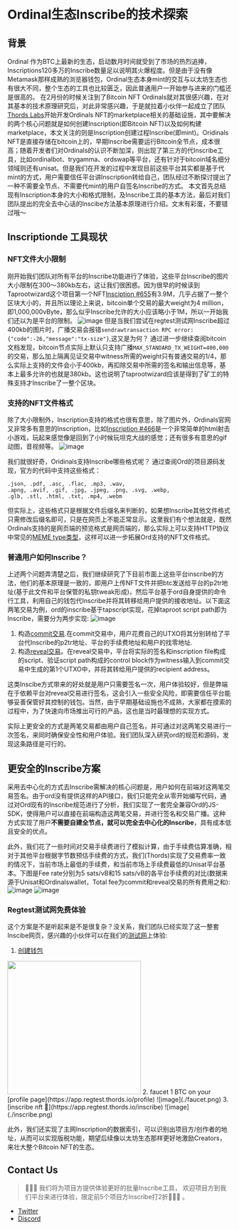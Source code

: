 # Ordinal生态Inscribe的技术探索

## 背景
Ordinal 作为BTC上最新的生态，启动数月时间就受到了市场的热烈追捧，Inscriptions120多万的Inscribe数量足以说明其火爆程度。但是由于没有像Metamask那样成熟的浏览器钱包，Ordinal生态本身mint的交互与以太坊生态也有很大不同，整个生态的工具也比较匮乏，因此普通用户一开始参与进来的门槛还是很高的。
在2月份的时候关注到了Bitcoin NFT Ordinals就对其很感兴趣，在对其基本的技术原理研究后，对此非常感兴趣，于是就拉着小伙伴一起成立了团队[Thords Labs](https://thords.io)开始开发Ordinals NFT的marketplace相关的基础设施，其中要解决的两个核心问题就是如何创建Inscription(即Bitcoin NFT)以及如何构建marketplace，本文关注的则是Inscription创建过程Inscribe(即mint)。Oridinals NFT是直接存储在bitcoin上的，早期Inscribe需要运行Bitcoin全节点，成本很高；随着开发者们对Ordinals的认识不断加深，则出现了第三方的代Inscribe工具，比如ordinalbot、trygamma、ordswap等平台，还有针对于bitcoin域名细分领域则还有unisat。但是我们在开发的过程中发现目前这些平台其实都是基于代mint的方式，用户需要信任平台讲Inscription转给自己，团队经过不断探讨提出了一种不需要全节点、不需要代mint的用户自签名Inscribe的方式。
本文首先总结现有Inscription本身的大小和格式限制，及Inscribe工具的基本方法，最后对我们团队提出的完全去中心话的Inscibe方法基本原理进行介绍。文末有彩蛋，不要错过哦～
## Inscriptionde 工具现状
### NFT文件大小限制
刚开始我们团队对所有平台的Inscribe功能进行了体验，这些平台Inscribe的图片大小限制在300～380kb左右，这让我们很困惑。因为很早的时候读到Taprootwizard这个项目第一个NFT[Insciption #655](https://ordinals.com/inscription/0301e0480b374b32851a9462db29dc19fe830a7f7d7a88b81612b9d42099c0aei0)有3.9M，几乎占据了一整个区块大小的，并且所以理论上来说，bitcoin单个交易的最大weight为4 million，即1,000,000vByte，那么似乎Inscribe允许的大小应该略小于1M，所以一开始我们还以为是平台的限制。
![image](./taprootwizards.png)
但是当我们尝试在regtest测试网Inscribe超过400kb的图片时，广播交易会报错`sendrawtransaction RPC error: {"code":-26,"message":"tx-size"}`,这又是为何？
通过进一步继续查阅bitcoin文档发现，bitcoin节点实际上默认只支持广播`MAX_STANDARD_TX_WEIGHT=400,000`的交易，那么加上隔离见证交易中witness所需的weight只有普通交易的1/4，那么实际上支持的文件会小于400kb，再扣除交易中所需的签名和输出信息等，基本上最多允许的也就是380kb。这也说明了taprootwizard应该是得到了矿工的特殊支持才Inscribe了一整个区块。

### 支持的NFT文件格式
除了大小限制外，Inscription支持的格式也很有意思，除了图片外，Ordinals官网又非常多有意思的Inscription，比如[Inscription #466](https://ordinals.com/inscription/521f8eccffa4c41a3a7728dd012ea5a4a02feed81f41159231251ecf1e5c79dai0)是一个非常简单的html射击小游戏，玩起来感觉像是回到了小时候玩坦克大战的感觉；还有很多有意思的gif动图，音视频等。
![image](./game.png)

我们就很好奇，Oridinals支持Inscribe哪些格式呢？
通过查阅Ord的项目源码发现，官方的代码中支持这些格式：
```
.json, .pdf, .asc, .flac, .mp3, .wav, 
.apng, .avif, .gif, .jpg, .jpeg, .png, .svg, .webp, 
.glb, .stl, .html, .txt, .mp4, .webm
```
但实际上，这些格式只是根据文件后缀名来判断的，如果想Inscribe其他文件格式只需修改后缀名即可，只是在网页上不能正常显示。这里我们有个想法就是，既然Ordinals支持的是网页端的预览格式是网页端的，那么实际上可以支持HTTP协议中常见的[MEME type类型](https://developer.mozilla.org/en-US/docs/Web/HTTP/Basics_of_HTTP/MIME_types)，这样可以进一步拓展Ord支持的NFT文件格式。

### 普通用户如何Inscribe？
上述两个问题弄清楚之后，我们继续研究了下目前市面上这些平台inscribe的方法，他们的基本原理是一致的，即用户上传NFT文件并把btc发送给平台的p2tr地址(基于此文件和平台保管的私钥tweak形成)，然后平台基于ord自身提供的命令行工具，利用自己的钱包代Inscribe并将其转移给用户提供的接收地址。以下面这两笔交易为例，ord的inscribe基于tapscript实现，花掉taproot script path即为Inscribe，需要分为两步实现:
![image](./inscribe_txs.png)
1. 构造[commit交易](https://mempool.space/tx/6aa94f28dbe769bcdffbfbd32245708c4129ede8c82c336b49a5b9558fe2d066#vout=0).在commit交易中，用户花费自己的UTXO将其分别转给了平台代Inscribe的p2tr地址、平台的手续费地址和用户的找零地址.
2. 构造[reveal交易](https://mempool.space/tx/a0186ac57bae29728007bb9a2313c72f221b6442688b0422dd67b89b09837d08#vin=0)。在reveal交易中，平台将实际的签名和inscription file构成的script、验证script path构成的control block作为witness输入到commit交易中生成的第1个UTXO中，并将其转给用户提供的recipient address。

这类Inscibe方式带来的好处就是用户只需要签名一次，用户体验较好，但是弊端在于依赖平台对reveal交易进行签名，这会引入一些安全风险，即需要信任平台能够妥善保管好其控制的钱包。当然，由于早期基础设施也不成熟，大家都在摸索的过程中，为了快速向市场推出可行的产品，这也是当时最理想的实现方式。

实际上更安全的方式是两笔交易都由用户自己签名，并可通过对这两笔交易进行一次签名，来同时确保安全性和用户体验。我们团队深入研究ord的规范和源码，发现这条路径是可行的。

## 更安全的Inscribe方案
采用去中心化的方式去Inscribe需解决的核心问题是，用户如何在前端对这两笔交易签名。由于ord没有提供这样的API接口，我们只能完全从零开始编写代码，通过对Ord现有的Inscribe规范进行了分析，我们实现了一套完全兼容Ord的JS-SDK，使得用户可以直接在前端构造这两笔交易，并进行签名和交易广播。这种方式实现了用户**不需要自建全节点，就可以完全去中心化的Inscribe**，具有成本低且安全的优点。

此外，我们花了一些时间对交易手续费进行了模拟计算，由于手续费估算准确，相对于其他平台根据字节数预估手续费的方式，我们(Thords)实现了交易费率一致的情况下，当前市场上最低的手续费，和当前市场上手续费最低的Unisat平台基本。下图是Fee rate分别为5 sats/vB和15 sats/vB的各平台手续费的对比(数据来源于Unisat和Ordinalswallet，Total fee为commit和reveal交易的所有费用之和):
![image](./fee_6.png)
![image](./fee_15.png)

### Regtest测试网免费体验
这个方案是不是听起来是不是很复杂？没关系，我们团队已经实现了这一整套Inscibe网页，感兴趣的小伙伴可以在我们的[测试网](https://app.regtest.thords.io/)上体验:
1. [创建钱包](https://app.regtest.thords.io/create-wallet)
<img height=300 src="./create_wallet.png"/> 
2. faucet 1 BTC on your [profile page](https://app.regtest.thords.io/profile)
![image](./faucet.png)
3. [inscribe nft 💯](https://app.regtest.thords.io/inscribe)
![image](./inscribe.png)

此外，我们还实现了主网Inscription的数据索引，可以识别出项目方/创作者的地址，从而可以实现版税功能，期望后续像以太坊生态那样更好地激励Creators，来壮大整个Bitcoin NFT的生态。
## Contact Us
> 🎁🎁🎁 我们将为项目方提供体验更好的批量Inscribe工具，
> 欢迎项目方到我们平台来进行体验，限定前5个项目方Inscribe打2折🚀🚀🚀 。
- [Twitter](https://twitter.com/thordsio)
- [Discord](https://discord.gg/yNYyHT9z4a)
